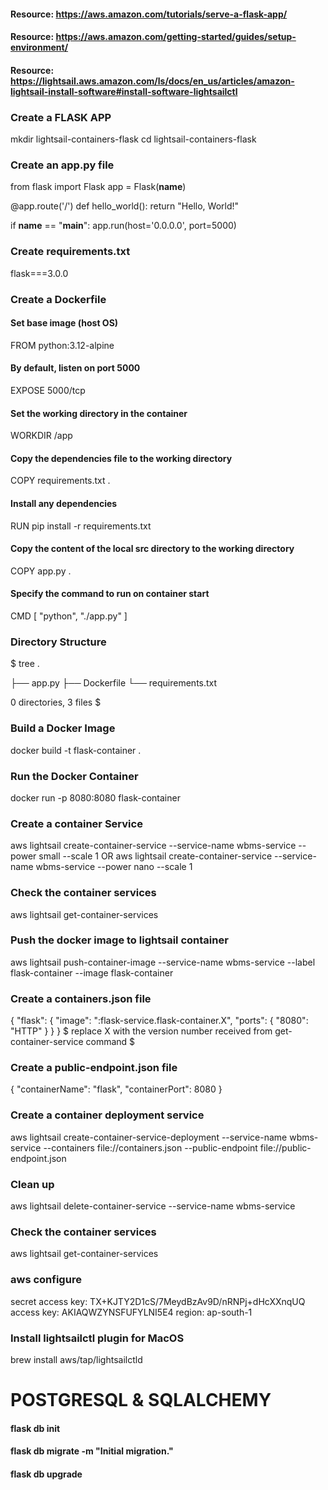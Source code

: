 #### Resource: https://aws.amazon.com/tutorials/serve-a-flask-app/
#### Resource: https://aws.amazon.com/getting-started/guides/setup-environment/
#### Resource: https://lightsail.aws.amazon.com/ls/docs/en_us/articles/amazon-lightsail-install-software#install-software-lightsailctl


### Create a FLASK APP
mkdir lightsail-containers-flask
cd lightsail-containers-flask

### Create an app.py file
from flask import Flask
app = Flask(__name__)

@app.route('/')
def hello_world():
   return "Hello, World!"

if __name__ == "__main__":
   app.run(host='0.0.0.0', port=5000)

### Create requirements.txt
flask===3.0.0

### Create a Dockerfile
#### Set base image (host OS)
FROM python:3.12-alpine

#### By default, listen on port 5000
EXPOSE 5000/tcp

#### Set the working directory in the container
WORKDIR /app

#### Copy the dependencies file to the working directory
COPY requirements.txt .

#### Install any dependencies
RUN pip install -r requirements.txt

#### Copy the content of the local src directory to the working directory
COPY app.py .

#### Specify the command to run on container start
CMD [ "python", "./app.py" ]


### Directory Structure
$ tree
.

├── app.py
├── Dockerfile
└── requirements.txt

0 directories, 3 files
$

### Build a Docker Image
docker build -t flask-container .

### Run the Docker Container
docker run -p 8080:8080 flask-container

### Create a container Service
aws lightsail create-container-service --service-name wbms-service --power small --scale 1
                                        OR
aws lightsail create-container-service --service-name wbms-service --power nano --scale 1

### Check the container services
aws lightsail get-container-services

### Push the docker image to lightsail container
aws lightsail push-container-image --service-name wbms-service --label flask-container --image flask-container

### Create a containers.json file
{
    "flask": {
        "image": ":flask-service.flask-container.X",
        "ports": {
            "8080": "HTTP"
        }
    }
}
$ replace X with the version number received from get-container-service command $


### Create a public-endpoint.json file
{
    "containerName": "flask",
    "containerPort": 8080
}
### Create a container deployment service
aws lightsail create-container-service-deployment --service-name wbms-service --containers file://containers.json --public-endpoint file://public-endpoint.json


### Clean up
aws lightsail delete-container-service --service-name wbms-service

### Check the container services
aws lightsail get-container-services


### aws configure
secret access key: TX+KJTY2D1cS/7MeydBzAv9D/nRNPj+dHcXXnqUQ
access key: AKIAQWZYNSFUFYLNI5E4
region: ap-south-1

### Install lightsailctl plugin for MacOS
brew install aws/tap/lightsailctld

# POSTGRESQL & SQLALCHEMY 

#### flask db init
#### flask db migrate -m "Initial migration."
#### flask db upgrade